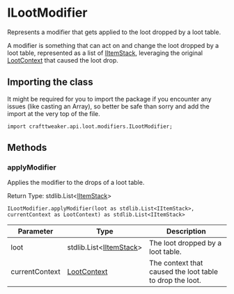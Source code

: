 # ILootModifier

Represents a modifier that gets applied to the loot dropped by a loot table.

 A modifier is something that can act on and change the loot dropped by a loot table, represented as a list of
 [IItemStack](/vanilla/api/items/IItemStack), leveraging the original [LootContext](/vanilla/api/loot/LootContext) that caused the loot drop.

## Importing the class

It might be required for you to import the package if you encounter any issues (like casting an Array), so better be safe than sorry and add the import at the very top of the file.
```zenscript
import crafttweaker.api.loot.modifiers.ILootModifier;
```


## Methods

### applyModifier

Applies the modifier to the drops of a loot table.

Return Type: stdlib.List&lt;[IItemStack](/vanilla/api/items/IItemStack)&gt;

```zenscript
ILootModifier.applyModifier(loot as stdlib.List<IItemStack>, currentContext as LootContext) as stdlib.List<IItemStack>
```

| Parameter | Type | Description |
|-----------|------|-------------|
| loot | stdlib.List&lt;[IItemStack](/vanilla/api/items/IItemStack)&gt; | The loot dropped by a loot table. |
| currentContext | [LootContext](/vanilla/api/loot/LootContext) | The context that caused the loot table to drop the loot. |



